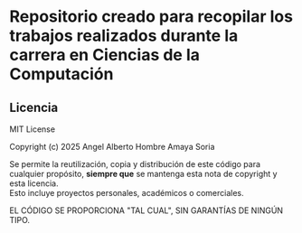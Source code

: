 # Repositorio creado para recopilar los trabajos realizados durante la carrera en Ciencias de la Computación


## Licencia

MIT License

Copyright (c) 2025 Angel Alberto Hombre Amaya Soria

Se permite la reutilización, copia y distribución de este código para cualquier propósito, **siempre que** se mantenga esta nota de copyright y esta licencia.  
Esto incluye proyectos personales, académicos o comerciales.

EL CÓDIGO SE PROPORCIONA "TAL CUAL", SIN GARANTÍAS DE NINGÚN TIPO.

